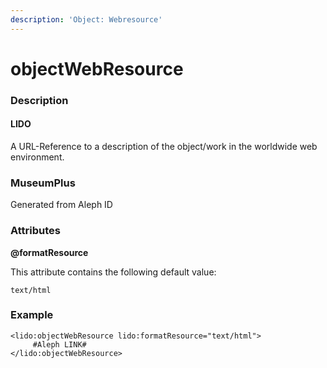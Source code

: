```yaml
---
description: 'Object: Webresource'
---
```


# objectWebResource

### Description

#### LIDO

A URL-Reference to a description of the object/work in the worldwide web environment.

### MuseumPlus

Generated from Aleph ID

### Attributes

**@formatResource**

This attribute contains the following default value:

`text/html`

### Example

```markup
<lido:objectWebResource lido:formatResource="text/html">
     #Aleph LINK#
</lido:objectWebResource>
```


